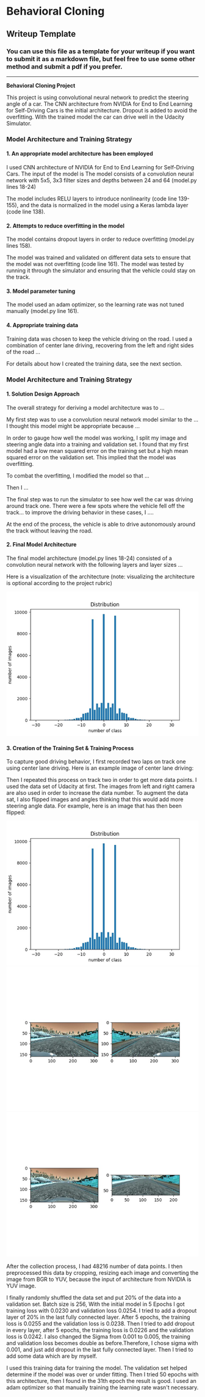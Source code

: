 # **Behavioral Cloning** 

## Writeup Template

### You can use this file as a template for your writeup if you want to submit it as a markdown file, but feel free to use some other method and submit a pdf if you prefer.

---

**Behavioral Cloning Project**

This project is using convolutional neural network to predict the steering angle of a car. The CNN architecture from NVIDIA for End to End Learning for Self-Driving Cars is the initial architecture. Dropout is added to avoid the overfitting. With the trained model the car can drive well in the Udacity Simulator.


[//]: # (Image References)


[image1]: ./image/Angle_Distribution.jpg "Angle_Distribution.jpg"
[image2]: ./image/flipping.jpg "flipping"
[image3]: ./image/Preprocessing.jpg "Preprocessing"


### Model Architecture and Training Strategy

#### 1. An appropriate model architecture has been employed

I used CNN architecture of NVIDIA for End to End Learning for Self-Driving Cars. The input of the model is The model consists of a convolution neural network with 5x5, 3x3 filter sizes and depths between 24 and 64 (model.py lines 18-24) 

The model includes RELU layers to introduce nonlinearity (code line 139-155), and the data is normalized in the model using a Keras lambda layer (code line 138). 

#### 2. Attempts to reduce overfitting in the model

The model contains dropout layers in order to reduce overfitting (model.py lines 158). 

The model was trained and validated on different data sets to ensure that the model was not overfitting (code line 161). The model was tested by running it through the simulator and ensuring that the vehicle could stay on the track.

#### 3. Model parameter tuning

The model used an adam optimizer, so the learning rate was not tuned manually (model.py line 161).

#### 4. Appropriate training data

Training data was chosen to keep the vehicle driving on the road. I used a combination of center lane driving, recovering from the left and right sides of the road ... 

For details about how I created the training data, see the next section. 

### Model Architecture and Training Strategy

#### 1. Solution Design Approach

The overall strategy for deriving a model architecture was to ...

My first step was to use a convolution neural network model similar to the ... I thought this model might be appropriate because ...

In order to gauge how well the model was working, I split my image and steering angle data into a training and validation set. I found that my first model had a low mean squared error on the training set but a high mean squared error on the validation set. This implied that the model was overfitting. 

To combat the overfitting, I modified the model so that ...

Then I ... 

The final step was to run the simulator to see how well the car was driving around track one. There were a few spots where the vehicle fell off the track... to improve the driving behavior in these cases, I ....

At the end of the process, the vehicle is able to drive autonomously around the track without leaving the road.

#### 2. Final Model Architecture

The final model architecture (model.py lines 18-24) consisted of a convolution neural network with the following layers and layer sizes ...

Here is a visualization of the architecture (note: visualizing the architecture is optional according to the project rubric)

![alt text][image1]

#### 3. Creation of the Training Set & Training Process

To capture good driving behavior, I first recorded two laps on track one using center lane driving. Here is an example image of center lane driving:

Then I repeated this process on track two in order to get more data points.
I used the data set of Udacity at first. The images from left and right camera are also used in order to increase the data number. To augment the data sat, I also flipped images and angles thinking that this would add more steering angle data. For example, here is an image that has then been flipped:

![alt text][image1]
![alt text][image2]
![alt text][image3]

After the collection process, I had 48216 number of data points. I then preprocessed this data by cropping, resizing each image and converting the image from BGR to YUV, because the input of architecture from NVIDIA is YUV image. 


I finally randomly shuffled the data set and put 20% of the data into a validation set. 
Batch size is 256, 
With the initial model in 5 Epochs I got training loss with 0.0230 and validation loss 0.0254. I tried to add a dropout layer of 20% in the last fully connected layer. After 5 epochs, the training loss is 0.0255 and the validation loss is 0.0238. Then I tried to add dropout in every layer, after 5 epochs, the training loss is 0.0226 and the validation loss is 0.0242. I also changed the Sigma from 0.001 to 0.005, the training and validation loss becomes double as before.Therefore, I chose sigma with 0.001, and just add dropout in the last fully connected layer.
Then I tried to add some data which are by myself.

I used this training data for training the model. The validation set helped determine if the model was over or under fitting. Then I tried 50 epochs with this architecture, then I found in the 31th epoch the result is good. I used an adam optimizer so that manually training the learning rate wasn't necessary.

